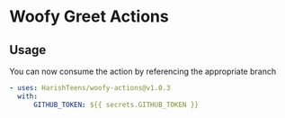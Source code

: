 # Woofy Greet Actions
## Usage

You can now consume the action by referencing the appropriate branch

```yaml
- uses: HarishTeens/woofy-actions@v1.0.3
  with:
      GITHUB_TOKEN: ${{ secrets.GITHUB_TOKEN }}
```